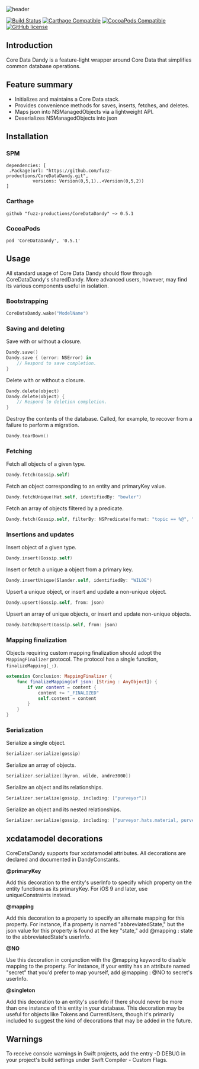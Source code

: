 ![header](header.png)

[![Build Status](https://travis-ci.org/fuzz-productions/CoreDataDandy.svg?branch=master)](https://travis-ci.org/fuzz-productions/CoreDataDandy)
[![Carthage Compatible](https://img.shields.io/badge/Carthage-compatible-4BC51D.svg?style=flat)](https://github.com/fuzz-productions/CoreDataDandy)
[![CocoaPods Compatible](https://img.shields.io/badge/pod-0.5.1-blue.svg)](https://cocoapods.org/pods/CoreDataDandy)
[![GitHub license](https://img.shields.io/badge/license-MIT-lightgrey.svg)](https://github.com/fuzz-productions/CoreDataDandy/blob/master/LICENSE) 

## Introduction
Core Data Dandy is a feature-light wrapper around Core Data that simplifies common database operations.

## Feature summary

* Initializes and maintains a Core Data stack.
* Provides convenience methods for saves, inserts, fetches, and deletes.
* Maps json into NSManagedObjects via a lightweight API.
* Deserializes NSManagedObjects into json

## Installation

### SPM

```
dependencies: [
 .Package(url: "https://github.com/fuzz-productions/CoreDataDandy.git", 
 		  versions: Version(0,5,1)..<Version(0,5,2))
]
```

### Carthage

```
github "fuzz-productions/CoreDataDandy" ~> 0.5.1
```

### CocoaPods

```
pod 'CoreDataDandy', '0.5.1'
```

## Usage

All standard usage of Core Data Dandy should flow through CoreDataDandy's sharedDandy. More advanced users, however, may find its various components useful in isolation.

### Bootstrapping 
```swift
CoreDataDandy.wake("ModelName")
```

### Saving and deleting

Save with or without a closure.

```swift
Dandy.save()
Dandy.save { (error: NSError) in
	// Respond to save completion.
}
```

Delete with or without a closure.

```swift
Dandy.delete(object)
Dandy.delete(object) {
	// Respond to deletion completion.
}
```

Destroy the contents of the database. Called, for example, to recover from a failure to perform a migration.

```swift
Dandy.tearDown()
```

### Fetching

Fetch all objects of a given type.

```swift
Dandy.fetch(Gossip.self)
```

Fetch an object corresponding to an entity and primaryKey value.

```swift
Dandy.fetchUnique(Hat.self, identifiedBy: "bowler")
```

Fetch an array of objects filtered by a predicate.

```swift
Dandy.fetch(Gossip.self, filterBy: NSPredicate(format: "topic == %@", "John Keats"))
```

### Insertions and updates

Insert object of a given type.

```swift
Dandy.insert(Gossip.self)
```

Insert or fetch a unique a object from a primary key.

```swift
Dandy.insertUnique(Slander.self, identifiedBy: "WILDE")
```

Upsert a unique object, or insert and update a non-unique object.

```swift
Dandy.upsert(Gossip.self, from: json)
```

Upsert an array of unique objects, or insert and update non-unique objects.

```swift
Dandy.batchUpsert(Gossip.self, from: json)
```

### Mapping finalization

Objects requiring custom mapping finalization should adopt the `MappingFinalizer` protocol. The protocol has a single function, `finalizeMapping(_:)`.

```swift
extension Conclusion: MappingFinalizer {
	func finalizeMapping(of json: [String : AnyObject]) {
		if var content = content {
			content += "_FINALIZED"
			self.content = content
		}
	}
}
```

### Serialization

Serialize a single object.

```swift
Serializer.serialize(gossip)
```

Serialize an array of objects.

```swift
Serializer.serialize([byron, wilde, andre3000])
```

Serialize an object and its relationships.

```swift
Serializer.serialize(gossip, including: ["purveyor"])
```

Serialize an object and its nested relationships.

```swift
Serializer.serialize(gossip, including: ["purveyor.hats.material, purveyor.predecessor"])
```

## xcdatamodel decorations

CoreDataDandy supports four xcdatamodel attributes. All decorations are declared and documented in DandyConstants.

**@primaryKey**

Add this decoration to the entity's userInfo to specify which property on the entity functions as its primaryKey. For iOS 9 and later, use uniqueConstraints instead.

**@mapping**

Add this decoration to a property to specify an alternate mapping for this property. For instance, if a property is named "abbreviatedState," but the json value for this property is found at the key "state," add @mapping : state to the abbreviatedState's userInfo.

**@NO**

Use this decoration in conjunction with the @mapping keyword to disable mapping to the property. For instance, if your entity has an attribute named "secret" that you'd prefer to map yourself, add @mapping : @NO to secret's userInfo.

**@singleton**

Add this decoration to an entity's userInfo if there should never be more than one instance of this entity in your database. This decoration may be useful for objects like Tokens and CurrentUsers, though it's primarily included to suggest the kind of decorations that may be added in the future.

## Warnings

To receive console warnings in Swift projects, add the entry -D DEBUG in your project's build settings under Swift Compiler - Custom Flags.

